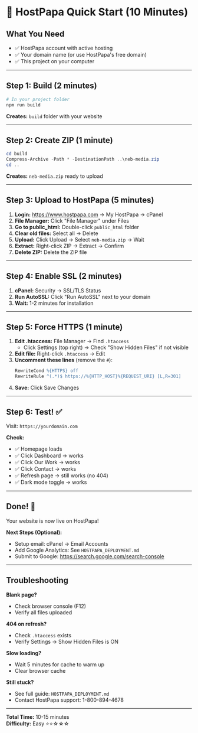 # 🚀 HostPapa Quick Start (10 Minutes)

## What You Need
- ✅ HostPapa account with active hosting
- ✅ Your domain name (or use HostPapa's free domain)
- ✅ This project on your computer

---

## Step 1: Build (2 minutes)

```powershell
# In your project folder
npm run build
```

**Creates:** `build` folder with your website

---

## Step 2: Create ZIP (1 minute)

```powershell
cd build
Compress-Archive -Path * -DestinationPath ..\neb-media.zip
cd ..
```

**Creates:** `neb-media.zip` ready to upload

---

## Step 3: Upload to HostPapa (5 minutes)

1. **Login:** https://www.hostpapa.com → My HostPapa → cPanel
2. **File Manager:** Click "File Manager" under Files
3. **Go to public_html:** Double-click `public_html` folder
4. **Clear old files:** Select all → Delete
5. **Upload:** Click Upload → Select `neb-media.zip` → Wait
6. **Extract:** Right-click ZIP → Extract → Confirm
7. **Delete ZIP:** Delete the ZIP file

---

## Step 4: Enable SSL (2 minutes)

1. **cPanel:** Security → SSL/TLS Status
2. **Run AutoSSL:** Click "Run AutoSSL" next to your domain
3. **Wait:** 1-2 minutes for installation

---

## Step 5: Force HTTPS (1 minute)

1. **Edit .htaccess:** File Manager → Find `.htaccess`
   - Click Settings (top right) → Check "Show Hidden Files" if not visible
2. **Edit file:** Right-click `.htaccess` → Edit
3. **Uncomment these lines** (remove the `#`):
   ```apache
   RewriteCond %{HTTPS} off
   RewriteRule ^(.*)$ https://%{HTTP_HOST}%{REQUEST_URI} [L,R=301]
   ```
4. **Save:** Click Save Changes

---

## Step 6: Test! ✅

Visit: `https://yourdomain.com`

**Check:**
- ✅ Homepage loads
- ✅ Click Dashboard → works
- ✅ Click Our Work → works
- ✅ Click Contact → works
- ✅ Refresh page → still works (no 404)
- ✅ Dark mode toggle → works

---

## Done! 🎉

Your website is now live on HostPapa!

**Next Steps (Optional):**
- Setup email: cPanel → Email Accounts
- Add Google Analytics: See `HOSTPAPA_DEPLOYMENT.md`
- Submit to Google: https://search.google.com/search-console

---

## Troubleshooting

**Blank page?**
- Check browser console (F12)
- Verify all files uploaded

**404 on refresh?**
- Check `.htaccess` exists
- Verify Settings → Show Hidden Files is ON

**Slow loading?**
- Wait 5 minutes for cache to warm up
- Clear browser cache

**Still stuck?**
- See full guide: `HOSTPAPA_DEPLOYMENT.md`
- Contact HostPapa support: 1-800-894-4678

---

**Total Time:** 10-15 minutes  
**Difficulty:** Easy ⭐⭐☆☆☆
